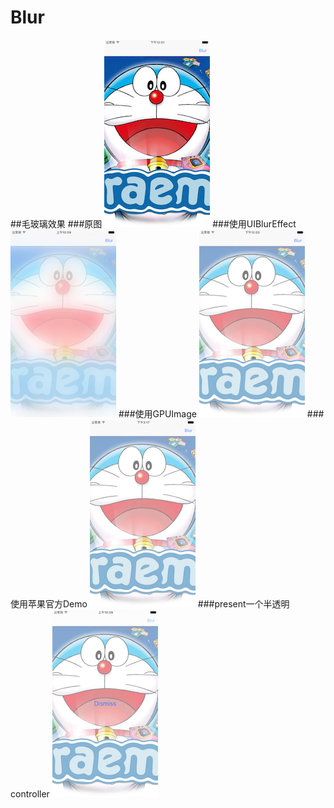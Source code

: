 # Blur
##毛玻璃效果
###原图
![image](https://github.com/Goodman333/Blur/blob/master/Image/origin.png)
###使用UIBlurEffect
![image](https://github.com/Goodman333/Blur/blob/master/Image/UIBlurEffect.png)
###使用GPUImage
![image](https://github.com/Goodman333/Blur/blob/master/Image/GPUImage.png)
###使用苹果官方Demo
![image](https://github.com/Goodman333/Blur/blob/master/Image/Apple.png)
###present一个半透明controller
![image](https://github.com/Goodman333/Blur/blob/master/Image/BlurController.png)
